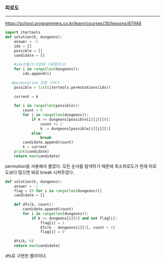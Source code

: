 ### 피로도
---

https://school.programmers.co.kr/learn/courses/30/lessons/87946

```python
import itertools
def solution(k, dungeons):
    answer = -1
    idx = []
    possible = []
    candidate = []
    
    #idx만들기(조합때 사용할려고)
    for i in range(len(dungeons)):
        idx.append(i)
        
   #permutation 조합 구하기
    possible = list(itertools.permutations(idx))
    
    current = k
    
    for i in range(len(possible)):
        count = 0
        for j in range(len(dungeons)):
            if k >= dungeons[possible[i][j]][0]:
                count += 1
                k -= dungeons[possible[i][j]][1]
            else:
                break
        candidate.append(count)
        k = current
    print(candidate)
    return max(candidate)
```
permution을 사용해서 풀었다. 모든 순서를 탐색하기 때문에 최소피로도가 현재 피로도보다 많으면 바로 break 시켜주었다. 

```python
def solution(k, dungeons):
    answer = -1
    flag = [0 for i in range(len(dungeons))]
    candidate = []
    
    def dfs(k, count):
        candidate.append(count)
        for i in range(len(dungeons)):
            if k >= dungeons[i][0] and not flag[i]:
                flag[i] = 1
                dfs(k - dungeons[i][1], count + 1)
                flag[i] = 0
    
    dfs(k, 0)
    return max(candidate)
```
dfs로 구현한 풀이이다.
